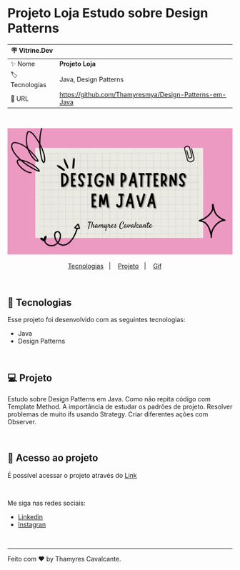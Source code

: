 # Projeto Loja Estudo sobre Design Patterns

| :placard: Vitrine.Dev |     |
| -------------  | --- |
| :sparkles: Nome        | **Projeto Loja**
| :label: Tecnologias    | Java, Design Patterns |
| :rocket: URL           | https://github.com/Thamyresmya/Design-Patterns-em-Java

<br>

![](geral/Capa.png)


<p align="center">
  <a href="#-tecnologias">Tecnologias</a>&nbsp;&nbsp;&nbsp;|&nbsp;&nbsp;&nbsp;  
  <a href="#-projeto">Projeto</a>&nbsp;&nbsp;&nbsp;|&nbsp;&nbsp;&nbsp;  
  <a href="#-gif">Gif</a>&nbsp;&nbsp;&nbsp;&nbsp;&nbsp;&nbsp;
</p>

<br>


## 🚀 Tecnologias

Esse projeto foi desenvolvido com as seguintes tecnologias:

- Java
- Design Patterns

<br>

## 💻 Projeto

Estudo sobre Design Patterns em Java. Como não repita código com Template Method.
A importância de estudar os padrões de projeto. Resolver problemas de muito ifs usando Strategy. Criar diferentes ações com Observer. 

<br>

## 📁 Acesso ao projeto

É possível acessar o projeto através do [Link](https://github.com/Thamyresmya/Design-Patterns-em-Java)


<br>

Me siga nas redes sociais:
- [Linkedin](https://www.linkedin.com/in/thamyrescavalcante/)
- [Instagran](https://www.instagram.com/thamyres__cavalcante/)

<br>

---

Feito com ♥ by Thamyres Cavalcante.



